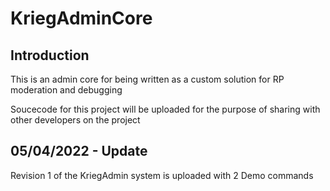 # KriegAdminCore


## Introduction

This is an admin core for being written as a custom solution for RP moderation and debugging

Soucecode for this project will be uploaded for the purpose of sharing with other developers on the project


## 05/04/2022 - Update

Revision 1 of the KriegAdmin system is uploaded with 2 Demo commands

